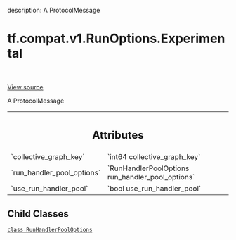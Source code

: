 description: A ProtocolMessage

<div itemscope itemtype="http://developers.google.com/ReferenceObject">
<meta itemprop="name" content="tf.compat.v1.RunOptions.Experimental" />
<meta itemprop="path" content="Stable" />
<meta itemprop="property" content="RunHandlerPoolOptions"/>
</div>

# tf.compat.v1.RunOptions.Experimental

<!-- Insert buttons and diff -->

<table class="tfo-notebook-buttons tfo-api nocontent" align="left">

</table>

<a target="_blank" class="external" href="/code/stable/tensorflow/core/protobuf/config.proto">View source</a>



A ProtocolMessage

<!-- Placeholder for "Used in" -->




<!-- Tabular view -->
 <table class="responsive fixed orange">
<colgroup><col width="214px"><col></colgroup>
<tr><th colspan="2"><h2 class="add-link">Attributes</h2></th></tr>

<tr>
<td>
`collective_graph_key`
</td>
<td>
`int64 collective_graph_key`
</td>
</tr><tr>
<td>
`run_handler_pool_options`
</td>
<td>
`RunHandlerPoolOptions run_handler_pool_options`
</td>
</tr><tr>
<td>
`use_run_handler_pool`
</td>
<td>
`bool use_run_handler_pool`
</td>
</tr>
</table>



## Child Classes
[`class RunHandlerPoolOptions`](../../../../tf/compat/v1/RunOptions/Experimental/RunHandlerPoolOptions.md)

